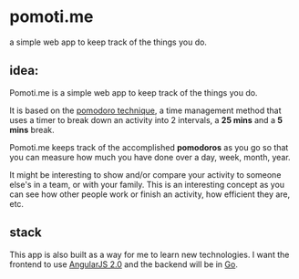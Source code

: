 # pomoti.me
a simple web app to keep track of the things you do.

## idea:

Pomoti.me is a simple web app to keep track of the things you do.

It is based on the [pomodoro technique](), a time management method that uses a timer to break down an activity into 2 intervals, a **25 mins** and a **5 mins** break.

Pomoti.me keeps track of the accomplished **pomodoros** as you go so that you can measure how much you have done over a day, week, month, year.

It might be interesting to show and/or compare your activity to someone else's in a team, or with your family. This is an interesting concept as you can see how other people work or finish an activity, how efficient they are, etc.

## stack

This app is also built as a way for me to learn new technologies. I want the frontend to use [AngularJS 2.0](https://angular.io/) and the backend will be in [Go](http://golang.org).
